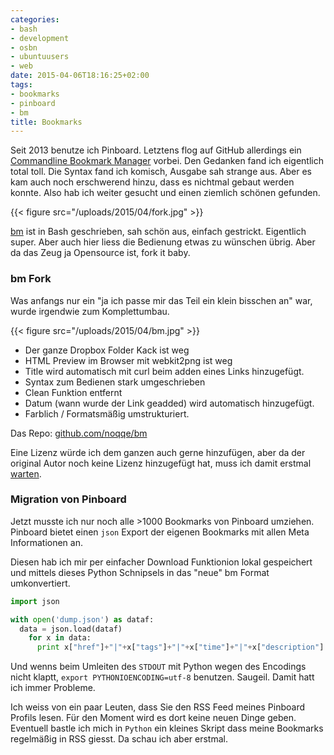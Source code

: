 ```yaml
---
categories:
- bash
- development
- osbn
- ubuntuusers
- web
date: 2015-04-06T18:16:25+02:00
tags:
- bookmarks
- pinboard
- bm
title: Bookmarks
---
```


Seit 2013 benutze ich Pinboard. Letztens flog auf GitHub allerdings ein
[Commandline Bookmark Manager](https://github.com/cym13/bookmark) vorbei.
Den Gedanken fand ich eigentlich total toll. Die Syntax fand ich komisch,
Ausgabe sah strange aus. Aber es kam auch noch erschwerend hinzu, dass es
nichtmal gebaut werden konnte. Also hab ich weiter gesucht und einen
ziemlich schönen gefunden.

{{< figure src="/uploads/2015/04/fork.jpg" >}}

[bm](https://github.com/tj/bm) ist in Bash geschrieben, sah schön aus,
einfach gestrickt. Eigentlich super. Aber auch hier liess die Bedienung
etwas zu wünschen übrig. Aber da das Zeug ja Opensource ist, fork it baby.

### bm Fork

Was anfangs nur ein "ja ich passe mir das Teil ein klein bisschen an" war,
wurde irgendwie zum Komplettumbau.

{{< figure src="/uploads/2015/04/bm.jpg" >}}

* Der ganze Dropbox Folder Kack ist weg
* HTML Preview im Browser mit webkit2png ist weg
* Title wird automatisch mit curl beim adden eines Links hinzugefügt.
* Syntax zum Bedienen stark umgeschrieben
* Clean Funktion entfernt
* Datum (wann wurde der Link geadded) wird automatisch hinzugefügt.
* Farblich / Formatsmäßig umstrukturiert.

Das Repo: [github.com/noqqe/bm](https://github.com/noqqe/bm)

Eine Lizenz würde ich dem ganzen auch gerne hinzufügen, aber da der
original Autor noch keine Lizenz hinzugefügt hat, muss ich damit erstmal
[warten](https://github.com/tj/bm/issues/14).

### Migration von Pinboard

Jetzt musste ich nur noch alle &gt;1000 Bookmarks von Pinboard umziehen.
Pinboard bietet einen `json` Export der eigenen Bookmarks mit allen Meta
Informationen an.

Diesen hab ich mir per einfacher Download Funktionion lokal gespeichert und
mittels dieses Python Schnipsels in das "neue" bm Format umkonvertiert.

``` python
import json

with open('dump.json') as dataf:
  data = json.load(dataf)
    for x in data:
      print x["href"]+"|"+x["tags"]+"|"+x["time"]+"|"+x["description"]
```

Und wenns beim Umleiten des `STDOUT` mit Python wegen des Encodings nicht
klaptt, `export PYTHONIOENCODING=utf-8` benutzen. Saugeil. Damit hatt ich
immer Probleme.

Ich weiss von ein paar Leuten, dass Sie den RSS Feed meines Pinboard
Profils lesen. Für den Moment wird es dort keine neuen Dinge geben.
Eventuell bastle ich mich in `Python` ein kleines Skript dass meine
Bookmarks regelmäßig in RSS giesst. Da schau ich aber erstmal.

